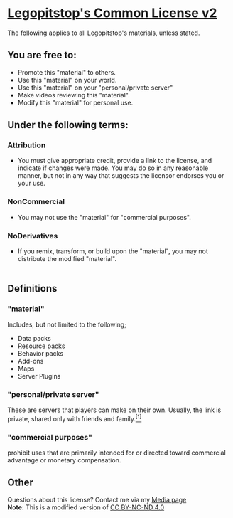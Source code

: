 # [Legopitstop's Common License v2](https://legopitstop.weebly.com/legopitstops-common-license-v2.html "Go to legopitstop.weebly.com")

The following applies to all Legopitstop's materials, unless stated.
## **You are free to:**
* Promote this "material" to others.
* Use this "material" on your world.
* Use this "material" on your "personal/private server"
* Make videos reviewing this "material".
* Modify this "material" for personal use.

## **Under the following terms:**
### **Attribution**
* You must give appropriate credit, provide a link to the license, and indicate if changes were made. You may do so in any reasonable manner, but not in any way that suggests the licensor endorses you or your use.

### **NonCommercial**
* You may not use the "material" for "commercial purposes". 

### **NoDerivatives**
* If you remix, transform, or build upon the "material", you may not distribute the modified "material".
<br></br>

## **Definitions**
### **"material"**
Includes, but not limited to the following;
* Data packs
* Resource packs
* Behavior packs
* Add-ons
* Maps
* Server Plugins

### **"personal/private server"**
These are servers that players can make on their own. Usually, the link is private, shared only with friends and family.[<sup>[1]](https://minecraft.gamepedia.com/Server#Types_of_servers "Go to minecraft.gamepedia.com")

### **"commercial purposes"**
prohibit uses that are primarily intended for or directed toward commercial advantage or monetary compensation.


## **Other**
Questions about this license? Contact me via my [Media page](https://legopitstop.weebly.com/media.html "Go to legopitstop.weebly.com")
<br>
**Note:** This is a modified version of [CC BY-NC-ND 4.0](https://creativecommons.org/licenses/by-nc-nd/4.0/ "Go to creativecommons.org")